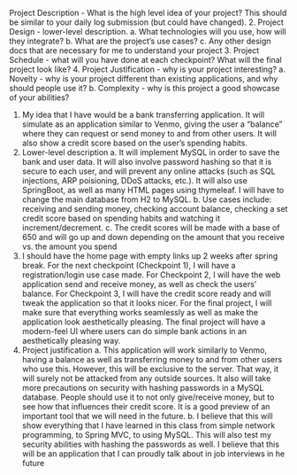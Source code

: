 Project Description - What is the high level idea of your project? This should be similar to your daily log submission (but could have changed). 2. Project Design - lower-level description. a. What technologies will you use, how will they integrate? b. What are the project’s use cases? c. Any other design docs that are necessary for me to understand your project 3. Project Schedule - what will you have done at each checkpoint? What will the final project look like? 4. Project Justification - why is your project interesting? a. Novelty - why is your project different than existing applications, and why should people use it? b. Complexity - why is this project a good showcase of your abilities?

1.	My idea that I have would be a bank transferring application. 
It will simulate as an application similar to Venmo, giving the user a “balance” where they can request or send money to and from other users.
It will also show a credit score based on the user’s spending habits.
2.	Lower-level description
a.	It will implement MySQL in order to save the bank and user data. 
It will also involve password hashing so that it is secure to each user, and will prevent any online attacks (such as SQL injections, ARP poisioning, DDoS attacks, etc.).
It will also use SpringBoot, as well as many HTML pages using thymeleaf. I will have to change the main database from H2 to MySQL.
b.	Use cases include: 
receiving and sending money, 
checking account balance, 
checking a set credit score based on spending habits and watching it increment/decrement.
c.	The credit scores will be made with a base of 650 and will go up and down depending on the amount that you receive vs. the amount you spend
3.	I should have the home page with empty links up 2 weeks after spring break. 
For the next checkpoint (Checkpoint 1), I will have a registration/login use case made. 
For Checkpoint 2, I will have the web application send and receive money, as well as check the users’ balance. 
For Checkpoint 3, I will have the credit score ready and will tweak the application so that it looks nicer. 
For the final project, I will make sure that everything works seamlessly as well as make the application look aesthetically pleasing. 
The final project will have a modern-feel UI where users can do simple bank actions in an aesthetically pleasing way.
4.	Project justification
a.	This application will work similarly to Venmo, having a balance as well as transferring money to and from other users who use this. 
However, this will be exclusive to the server. That way, it will surely not be attacked from any outside sources. 
It also will take more precautions on security with hashing passwords in a MySQL database. 
People should use it to not only give/receive money, but to see how that influences their credit score. 
It is a good preview of an important tool that we will need in the future.
b.	I believe that this will show everything that I have learned in this class from simple network programming, to Spring MVC, to using MySQL. 
This will also test my security abilities with hashing the passwords as well. 
I believe that this will be an application that I can proudly talk about in job interviews in he future
